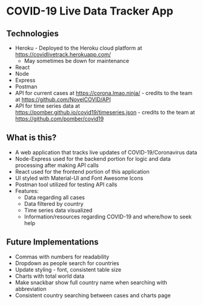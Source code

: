 # COVID-19 Live Data Tracker App

## Technologies
* Heroku - Deployed to the Heroku cloud platform at https://covidlivetrack.herokuapp.com/
  * May sometimes be down for maintenance
* React
* Node
* Express
* Postman
* API for current cases at https://corona.lmao.ninja/ - credits to the team at https://github.com/NovelCOVID/API
* API for time series data at https://pomber.github.io/covid19/timeseries.json - credits to the team at https://github.com/pomber/covid19

## What is this?
* A web application that tracks live updates of COVID-19/Coronavirus data
* Node-Express used for the backend portion for logic and data processing after making API calls
* React used for the frontend portion of this application
* UI styled with Material-UI and Font Awesome Icons
* Postman tool utilized for testing API calls
* Features:
  * Data regarding all cases
  * Data filtered by country
  * Time series data visualized
  * Information/resources regarding COVID-19 and where/how to seek help

## Future Implementations
* Commas with numbers for readability
* Dropdown as people search for countries
* Update styling - font, consistent table size
* Charts with total world data
* Make snackbar show full country name when searching with abbreviation
* Consistent country searching between cases and charts page